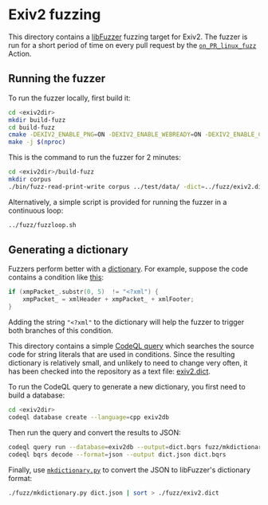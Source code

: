 # Exiv2 fuzzing

This directory contains a [libFuzzer](https://llvm.org/docs/LibFuzzer.html) fuzzing target for Exiv2. The fuzzer is run for a short period of time on every pull request by the [`on_PR_linux_fuzz`](/.github/workflows/on_PR_linux_fuzz.yml) Action.

## Running the fuzzer

To run the fuzzer locally, first build it:

```bash
cd <exiv2dir>
mkdir build-fuzz
cd build-fuzz
cmake -DEXIV2_ENABLE_PNG=ON -DEXIV2_ENABLE_WEBREADY=ON -DEXIV2_ENABLE_CURL=ON -DEXIV2_ENABLE_BMFF=ON -DEXIV2_TEAM_WARNINGS_AS_ERRORS=ON -DCMAKE_CXX_COMPILER=$(which clang++) -DEXIV2_BUILD_FUZZ_TESTS=ON -DEXIV2_TEAM_USE_SANITIZERS=ON ..
make -j $(nproc)
```

This is the command to run the fuzzer for 2 minutes:

```bash
cd <exiv2dir>/build-fuzz
mkdir corpus
./bin/fuzz-read-print-write corpus ../test/data/ -dict=../fuzz/exiv2.dict -jobs=$(nproc) -workers=$(nproc) -max_total_time=120
```

Alternatively, a simple script is provided for running the fuzzer in a continuous loop:

```bash
../fuzz/fuzzloop.sh
```

## Generating a dictionary

Fuzzers perform better with a [dictionary](https://llvm.org/docs/LibFuzzer.html#dictionaries). For example, suppose the code contains a condition like [this](https://github.com/Exiv2/exiv2/blob/15098f4ef50cc721ad0018218acab2ff06e60beb/src/xmpsidecar.cpp#L177-L179):

```c
if (xmpPacket_.substr(0, 5)  != "<?xml") {
    xmpPacket_ = xmlHeader + xmpPacket_ + xmlFooter;
}
```

Adding the string `"<?xml"` to the dictionary will help the fuzzer to trigger both branches of this condition.

This directory contains a simple [CodeQL query](mkdictionary.ql) which searches the source code for string literals that are used in conditions. Since the resulting dictionary is relatively small, and unlikely to need to change very often, it has been checked into the repository as a text file: [exiv2.dict](exiv2.dict).

To run the CodeQL query to generate a new dictionary, you first need to build a database:

```bash
cd <exiv2dir>
codeql database create --language=cpp exiv2db
```

Then run the query and convert the results to JSON:

```bash
codeql query run --database=exiv2db --output=dict.bqrs fuzz/mkdictionary.ql
codeql bqrs decode --format=json --output dict.json dict.bqrs
```

Finally, use [`mkdictionary.py`](mkdictionary.py) to convert the JSON to libFuzzer's dictionary format:

```bash
./fuzz/mkdictionary.py dict.json | sort > ./fuzz/exiv2.dict
```
